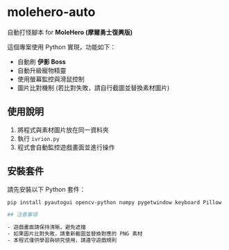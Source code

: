 # molehero-auto

自動打怪腳本 for **MoleHero (摩爾勇士復興版)**

這個專案使用 Python 實現，功能如下：

- 自動刷 **伊影 Boss**  
- 自動升級寵物精靈  
- 使用螢幕監控與滑鼠控制  
- 圖片比對機制 (若比對失敗，請自行截圖並替換素材圖片)

## 使用說明

1. 將程式與素材圖片放在同一資料夾  
2. 執行 `ivrion.py`  
3. 程式會自動監控遊戲畫面並進行操作

## 安裝套件

請先安裝以下 Python 套件：

```bash
pip install pyautogui opencv-python numpy pygetwindow keyboard Pillow

## 注意事項

- 遊戲畫面請保持清晰，避免遮擋  
- 如果圖片比對失敗，請重新截圖並替換對應的 PNG 素材  
- 本程式僅供學習與研究使用，請遵守遊戲規則

